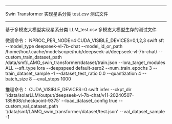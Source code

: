 ------------------
Swin Transformer 实现星系分类
test.csv  测试文件


------------------------
基于多模态大模型实现星系分类
LLM_test.csv  多模态大模型生存的测试文件

微调命令：
NPROC_PER_NODE=4 CUDA_VISIBLE_DEVICES=0,1,2,3 swift sft --model_type deepseek-vl-7b-chat --model_id_or_path /home/hoo/.cache/modelscope/hub/deepseek-ai/deepseek-vl-7b-chat/ --custom_train_dataset_path /data/smf/LAMO_swin_transformer/dataset/train.json --lora_target_modules ALL --sft_type lora --deepspeed default-zero2 --num_train_epochs 3 --train_dataset_sample -1 --dataset_test_ratio 0.0 --quantization 4 --batch_size 8 --eval_steps 1000

推理命令：
CUDA_VISIBLE_DEVICES=0 swift infer --ckpt_dir '/data/solarLLM/output/deepseek-vl-7b-chat/v11-20240507-185808/checkpoint-9375' --load_dataset_config true --custom_val_dataset_path '/data/smf/LAMO_swin_transformer/dataset/test.json' --val_dataset_sample -1
